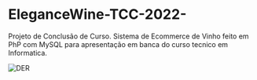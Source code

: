 # EleganceWine-TCC-2022-
Projeto de Conclusão de Curso.
Sistema de Ecommerce de Vinho feito em PhP com MySQL para apresentação em banca do curso tecnico em Informatica.


![DER](https://user-images.githubusercontent.com/82009383/218767049-47f75a93-40b9-4b70-a2cf-69f511d9ac82.png)
